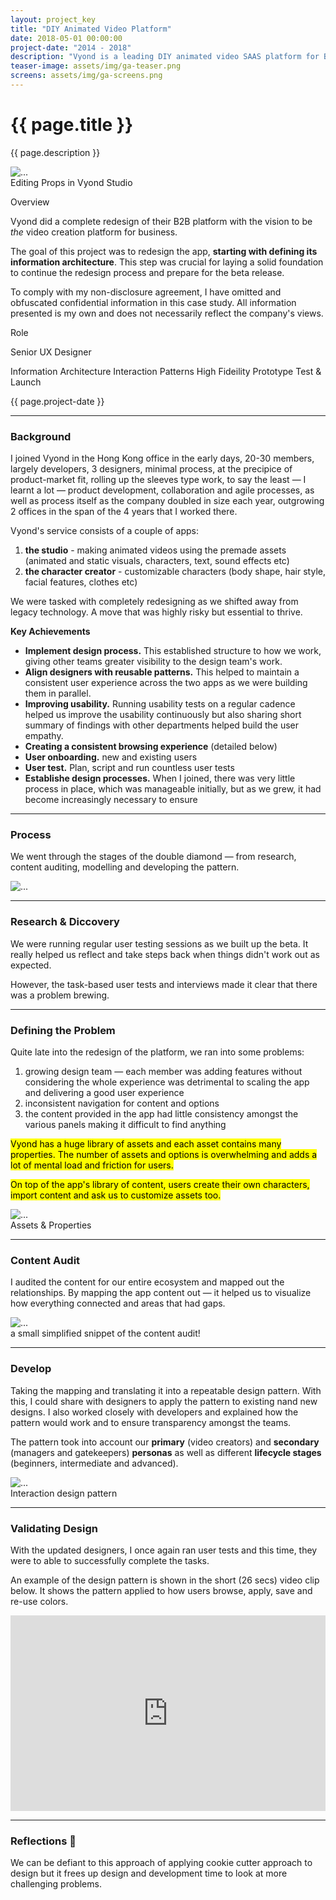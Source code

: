 ```yaml
---
layout: project_key
title: "DIY Animated Video Platform"
date: 2018-05-01 00:00:00
project-date: "2014 - 2018"
description: "Vyond is a leading DIY animated video SAAS platform for B2B."
teaser-image: assets/img/ga-teaser.png
screens: assets/img/ga-screens.png
---
```


# {{ page.title }}
{{ page.description }}

<div class="row">
  <div class="col">
    <div class="card"><img src="/assets/img/ga-screens.png" class="rounded" alt="..."></div>
    <figcaption class="figure-caption text-center">Editing Props in Vyond Studio</figcaption>
  </div>
</div>

<!-- ### Overview -->
<div class="row py-3">
    <div class="col-8">
      <p class="font-monospace">Overview</p>
      <p>Vyond did a complete redesign of their B2B platform with the vision to be <i>the</i> video creation platform for business.</p>
      <p>The goal of this project was to redesign the app, <b>starting with defining its information architecture</b>. This step was crucial for laying a solid foundation to continue the redesign process and prepare for the beta release.</p>
      <p class="fw-lighter">To comply with my non-disclosure agreement, I have omitted and obfuscated confidential information in this case study. All information presented is my own and does not necessarily reflect the company's views.</p>
    </div>
    <div class="col-4">
      <p class="font-monospace">Role</p>
      <p>Senior UX Designer</p>
      <span class="badge rounded-pill bg-dark">Information Architecture</span>
      <span class="badge rounded-pill bg-dark">Interaction Patterns</span>
      <span class="badge rounded-pill bg-dark">High Fideility Prototype</span>
      <span class="badge rounded-pill bg-dark">Test & Launch</span>
      <p></p>
      <p>{{ page.project-date }}</p>
    </div>
</div>

---

### Background

I joined Vyond in the Hong Kong office in the early days, 20-30 members, largely developers, 3 designers, minimal process, at the precipice of product-market fit, rolling up the sleeves type work, to say the least — I learnt a lot — product development, collaboration and agile processes, as well as process itself as the company doubled in size each year, outgrowing 2 offices in the span of the 4 years that I worked there. 

Vyond's service consists of a couple of apps: 
1. **the studio** - making animated videos using the premade assets (animated and static visuals, characters, text, sound effects etc)
2. **the character creator** - customizable characters (body shape, hair style, facial features, clothes etc)

We were tasked with completely redesigning as we shifted away from legacy technology. A move that was highly risky but essential to thrive.

**Key Achievements**
- **Implement design process.** This established structure to how we work, giving other teams greater visibility to the design team's work.
- **Align designers with reusable patterns.** This helped to maintain a consistent user experience across the two apps as we were building them in parallel.
- **Improving usability.** Running usability tests on a regular cadence helped us improve the usability continuously but also sharing short summary of findings with other departments helped build the user empathy.
- **Creating a consistent browsing experience** (detailed below)
- **User onboarding.** new and existing users
- **User test.** Plan, script and run countless user tests
- **Establishe design processes.** When I joined, there was very little process in place, which was manageable initially, but as we grew, it had become increasingly necessary to ensure 

---

### Process

We went through the stages of the double diamond — from research, content auditing, modelling and developing the pattern.

<img src="/assets/img/double-diamond-ia.svg" class="rounded" alt="...">

---

### Research & Diccovery

We were running regular user testing sessions as we built up the beta. It really helped us reflect and take steps back when things didn't work out as expected. 

However, the task-based user tests and interviews made it clear that there was a problem brewing.

---

### Defining the Problem

Quite late into the redesign of the platform, we ran into some problems:

1. growing design team — each member was adding features without considering the whole experience was detrimental to scaling the app and delivering a good user experience
2. inconsistent navigation for content and options
3. the content provided in the app had little consistency amongst the various panels making it difficult to find anything

<mark>Vyond has a huge library of assets and each asset contains many properties. The number of assets and options is overwhelming and adds a lot of mental load and friction for users.</mark>

<mark>On top of the app's library of content, users create their own characters, import content and ask us to customize assets too.</mark>

<img src="/assets/img/asset-overview.png" class="rounded" alt="...">
<figcaption class="figure-caption text-center">Assets & Properties</figcaption>

---

### Content Audit

I audited the content for our entire ecosystem and mapped out the relationships. By mapping the app content out — it helped us to visualize how everything connected and areas that had gaps.

<img src="/assets/img/properties.png" class="rounded" alt="...">
<figcaption class="figure-caption text-center">a small simplified snippet of the content audit!</figcaption>

---

### Develop

Taking the mapping and translating it into a repeatable design pattern. With this, I could share with designers to apply the pattern to existing nand new designs. I also worked closely with developers and explained how the pattern would work and to ensure transparency amongst the teams.

The pattern took into account our **primary** (video creators) and **secondary** (managers and gatekeepers) **personas** as well as different **lifecycle stages** (beginners, intermediate and advanced).

<img src="/assets/img/journey.png" class="rounded" alt="...">
<figcaption class="figure-caption text-center">Interaction design pattern</figcaption>


---

### Validating Design

With the updated designers, I once again ran user tests and this time, they were to able to successfully complete the tasks.

An example of the design pattern is shown in the short (26 secs) video clip below. It shows the pattern applied to how users browse, apply, save and re-use colors.

<div style="padding:62.12% 0 0 0;position:relative;">
  <iframe src="https://player.vimeo.com/video/676490224?h=a49b27c683&amp;badge=0&amp;autopause=0&amp;player_id=0&amp;app_id=58479" frameborder="0" allow="autoplay; fullscreen; picture-in-picture" allowfullscreen style="position:absolute;top:0;left:0;width:100%;height:100%;" title="colorproperties">
    
  </iframe>
</div>
  <script src="https://player.vimeo.com/api/player.js"></script>
  <p></p>

  ---

### Reflections 🍪

We can be defiant to this approach of applying cookie cutter approach to design but it frees up design and development time to look at more challenging problems.

